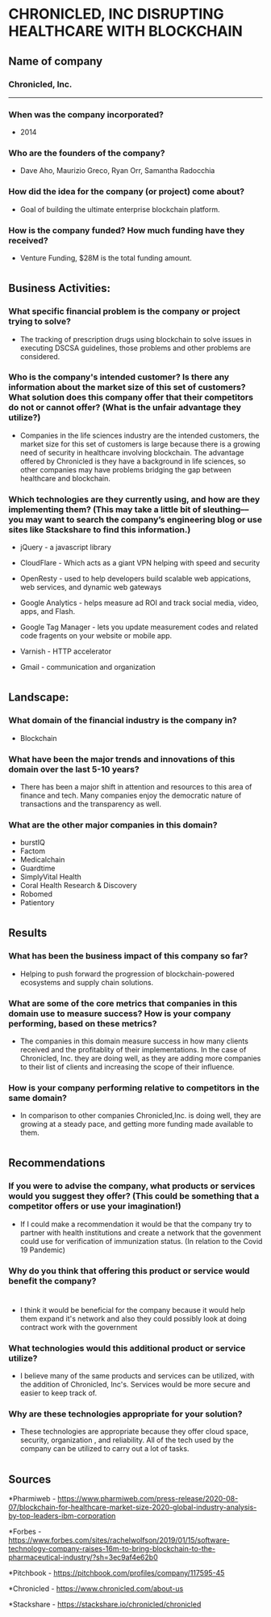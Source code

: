 
# CHRONICLED, INC DISRUPTING HEALTHCARE WITH BLOCKCHAIN

## Name of company  
### Chronicled, Inc.
_________________________________________________________

### When was the company incorporated? 

* 2014


### Who are the founders of the company? 

* Dave Aho, Maurizio Greco, Ryan Orr, Samantha Radocchia


### How did the idea for the company (or project) come about? 

* Goal of building the ultimate enterprise blockchain platform.


### How is the company funded? How much funding have they received? 

* Venture Funding, $28M is the total funding amount.

#

## Business Activities:

### What specific financial problem is the company or project trying to solve? 

* The tracking of prescription drugs using blockchain to solve issues in executing DSCSA guidelines, those problems and other problems are considered.


### Who is the company's intended customer?  Is there any information about the market size of this set of customers? What solution does this company offer that their competitors do not or cannot offer? (What is the unfair advantage they utilize?)

* Companies in the life sciences industry are the intended customers, the market size for this set of customers is large because there is a growing need of security in healthcare involving blockchain. The advantage offered by Chronicled is they have a background in life sciences, so other companies may have problems bridging the gap between healthcare and blockchain.

### Which technologies are they currently using, and how are they implementing them? (This may take a little bit of sleuthing–– you may want to search the company’s engineering blog or use sites like Stackshare to find this information.) 
 
* jQuery - a javascript library

* CloudFlare - Which acts as a giant VPN helping with speed and security

* OpenResty - used to help developers build scalable web appications, web services, and dynamic web gateways

* Google Analytics - helps measure ad ROI and track social media, video, apps, and Flash.

* Google Tag Manager - lets you update measurement codes and related code fragents on your website or mobile app.

* Varnish - HTTP accelerator

* Gmail - communication and organization

#

## Landscape:

### What domain of the financial industry is the company in? 

* Blockchain

### What have been the major trends and innovations of this domain over the last 5-10 years? 

* There has been a major shift in attention and resources to this area of finance and tech. Many companies enjoy the democratic nature of transactions and the transparency as well.

### What are the other major companies in this domain? 

* burstIQ
* Factom
* Medicalchain
* Guardtime 
* SimplyVital Health
* Coral Health Research & Discovery
* Robomed
* Patientory

#

## Results


### What has been the business impact of this company so far?

* Helping to push forward the progression of blockchain-powered ecosystems and supply chain solutions.


### What are some of the core metrics that companies in this domain use to measure success? How is your company performing, based on these metrics?
 * The companies in this domain measure success in how many clients received and the profitablity of their implementations. In the case of Chronicled, Inc. they are doing well, as they are adding more companies to their list of clients and increasing the scope of their influence.


### How is your company performing relative to competitors in the same domain?
* In comparison to other companies Chronicled,Inc. is doing well, they are growing at a steady pace, and getting more funding made available to them.          

#
#
#
## Recommendations

### If you were to advise the company, what products or services would you suggest they offer? (This could be something that a competitor offers or use your imagination!)

* If I could make a recommendation it would be that the company try to partner with health institutions and create a network that the govenment could use for verification of immunization status. (In relation to the Covid 19 Pandemic)
### Why do you think that offering this product or service would benefit the company?
#
* I think it would be beneficial for the company because it would help them expand it's network and also they could possibly look at doing contract work with the government 
### What technologies would this additional product or service utilize?
* I believe many of the same products and services can be utilized, with the addition of Chronicled, Inc's. Services would be more secure and easier to keep track of.
### Why are these technologies appropriate for your solution?
* These technologies are appropriate because they offer cloud space, security, organization , and reliability. All of the tech used by the company can be utilized to carry out a lot of tasks.

#
#
#
#
#

#
#
#
##
#
#
#
#
#

##

#
## Sources
*Pharmiweb - https://www.pharmiweb.com/press-release/2020-08-07/blockchain-for-healthcare-market-size-2020-global-industry-analysis-by-top-leaders-ibm-corporation

*Forbes - https://www.forbes.com/sites/rachelwolfson/2019/01/15/software-technology-company-raises-16m-to-bring-blockchain-to-the-pharmaceutical-industry/?sh=3ec9af4e62b0

*Pitchbook - https://pitchbook.com/profiles/company/117595-45

*Chronicled - https://www.chronicled.com/about-us

*Stackshare - https://stackshare.io/chronicled/chronicled


